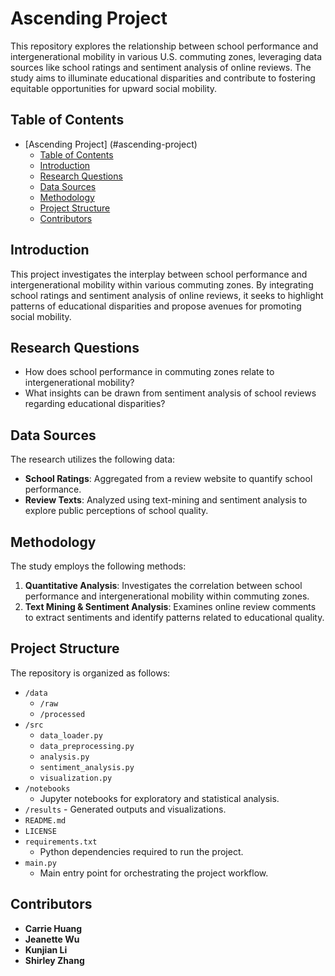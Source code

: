 # Ascending Project

This repository explores the relationship between school performance and intergenerational mobility in various U.S. commuting zones, leveraging data sources like school ratings and sentiment analysis of online reviews. The study aims to illuminate educational disparities and contribute to fostering equitable opportunities for upward social mobility.

## Table of Contents
- [Ascending Project] (#ascending-project)
  - [Table of Contents](#table-of-contents)
  - [Introduction](#introduction)
  - [Research Questions](#research-questions)
  - [Data Sources](#data-sources)
  - [Methodology](#methodology)
  - [Project Structure](#project-structure)
  - [Contributors](#contributors)

## Introduction
This project investigates the interplay between school performance and intergenerational mobility within various commuting zones. By integrating school ratings and sentiment analysis of online reviews, it seeks to highlight patterns of educational disparities and propose avenues for promoting social mobility.

## Research Questions
- How does school performance in commuting zones relate to intergenerational mobility?
- What insights can be drawn from sentiment analysis of school reviews regarding educational disparities?

## Data Sources
The research utilizes the following data:
- **School Ratings**: Aggregated from a review website to quantify school performance.
- **Review Texts**: Analyzed using text-mining and sentiment analysis to explore public perceptions of school quality.

## Methodology
The study employs the following methods:
1. **Quantitative Analysis**: Investigates the correlation between school performance and intergenerational mobility within commuting zones.
2. **Text Mining & Sentiment Analysis**: Examines online review comments to extract sentiments and identify patterns related to educational quality.

## Project Structure
The repository is organized as follows:
- `/data` 
  - `/raw` 
  - `/processed` 
- `/src`
  - `data_loader.py` 
  - `data_preprocessing.py`
  - `analysis.py` 
  - `sentiment_analysis.py` 
  - `visualization.py` 
- `/notebooks`
  - Jupyter notebooks for exploratory and statistical analysis.
- `/results` - Generated outputs and visualizations.
- `README.md`
- `LICENSE`
- `requirements.txt`
  - Python dependencies required to run the project.
- `main.py`
  - Main entry point for orchestrating the project workflow.

## Contributors
- **Carrie Huang**
- **Jeanette Wu**
- **Kunjian Li**
- **Shirley Zhang**
